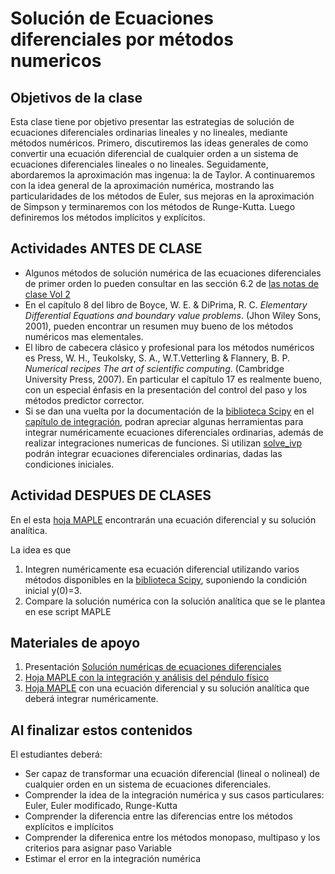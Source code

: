 # Solución de Ecuaciones diferenciales por métodos numericos

## Objetivos de la clase
Esta clase tiene por objetivo presentar las estrategias de solución de ecuaciones diferenciales ordinarias lineales y no lineales, mediante métodos numéricos. Primero, discutiremos las ideas generales de como convertir una ecuación diferencial de cualquier orden a un sistema de ecuaciones diferenciales lineales o no lineales. Seguidamente, abordaremos la aproximación mas ingenua: la de Taylor.  A continuaremos con la idea general de la aproximación numérica, mostrando las particularidades de los métodos de Euler, sus mejoras en la aproximación de Simpson y terminaremos con los métodos de Runge-Kutta. Luego definiremos los métodos implícitos y explícitos.

## Actividades ANTES DE CLASE
   + Algunos métodos de solución numérica de las ecuaciones diferenciales de primer orden lo pueden consultar en las sección 6.2 de [las notas de clase Vol 2](https://github.com/nunezluis/MisCursos/blob/main/MisMateriales/LibrosCapitulos/VolumenDOS.pdf)
   + En el capítulo 8 del libro de Boyce, W. E. & DiPrima, R. C. *Elementary Differential Equations and boundary value problems*. (Jhon Wiley Sons, 2001), pueden encontrar un resumen muy bueno de los métodos numéricos mas elementales.
   + El libro de cabecera clásico y profesional para los métodos numéricos es Press, W. H., Teukolsky, S. A., W.T.Vetterling & Flannery, B. P. *Numerical recipes The art of scientific computing*. (Cambridge University Press, 2007). En particular el capítulo 17 es realmente bueno, con un especial énfasis en la presentación del control del paso y los métodos predictor corrector.
   + Si se dan una vuelta por la documentación de la [biblioteca Scipy](https://docs.scipy.org/doc/scipy/tutorial/index.html) en el [capítulo de integración](https://docs.scipy.org/doc/scipy/reference/integrate.html), podran apreciar algunas herramientas para integrar numéricamente ecuaciones diferenciales ordinarias, además de realizar integraciones numericas de funciones. Si utilizan [solve_ivp](https://docs.scipy.org/doc/scipy/reference/generated/scipy.integrate.solve_ivp.html#scipy.integrate.solve_ivp) podrán integrar ecuaciones diferenciales ordinarias, dadas las condiciones iniciales.


## Actividad DESPUES DE CLASES
En el esta [hoja MAPLE](https://htmlpreview.github.io/?https://github.com/nunezluis/MisCursos/blob/main/MisMateriales/ProgramasScripts/EcDifOrdinarias/EcDifNumericas/EcDifNumeric1.html) encontrarán una ecuación diferencial y su solución analítica.

La idea es que
1. Integren numéricamente esa ecuación diferencial utilizando varios métodos disponibles en  la [biblioteca Scipy](https://docs.scipy.org/doc/scipy/reference/generated/scipy.integrate.solve_ivp.html#scipy.integrate.solve_ivp), suponiendo la condición inicial y(0)=3.
2. Compare la solución numérica con la solución analítica que se le plantea en ese script MAPLE

## Materiales de apoyo
   1. Presentación [Solución numéricas de ecuaciones diferenciales](https://github.com/nunezluis/MisCursos/blob/main/MisMateriales/Presentaciones/M2_3_3EcDifNumericas.pdf)
   2. [Hoja MAPLE con la integración y análisis del péndulo físico](https://htmlpreview.github.io/?https://github.com/nunezluis/MisCursos/blob/main/MisMateriales/ProgramasScripts/Pendulo/EjemPenduloFisico1.html)
   3. [Hoja MAPLE](https://htmlpreview.github.io/?https://github.com/nunezluis/MisCursos/blob/main/MisMateriales/ProgramasScripts/EcDifOrdinarias/EcDifNumericas/EcDifNumeric1.html) con una ecuación diferencial y su solución analítica que deberá integrar numéricamente.


## Al finalizar estos contenidos
El estudiantes deberá:
  + Ser capaz de transformar una ecuación diferencial (lineal o nolineal) de cualquier orden en un sistema de ecuaciones diferenciales.
  + Comprender la idea de la integración numérica y sus casos particulares: Euler, Euler modificado, Runge-Kutta
  + Comprender la diferencia entre las diferencias entre los métodos explícitos e implícitos
  + Comprender la diferenica entre los métodos monopaso, multipaso y los criterios para asignar paso Variable
  + Estimar el error en la integración numérica
